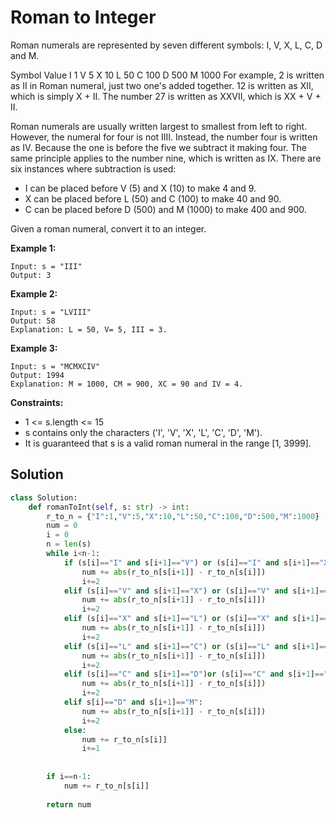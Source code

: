 <h1>Roman to Integer</h1>

<p>
Roman numerals are represented by seven different symbols: I, V, X, L, C, D and M.

Symbol       Value
I             1
V             5
X             10
L             50
C             100
D             500
M             1000
For example, 2 is written as II in Roman numeral, just two one's added together. 12 is written as XII, which is simply X + II. The number 27 is written as XXVII, which is XX + V + II.

Roman numerals are usually written largest to smallest from left to right. However, the numeral for four is not IIII. Instead, the number four is written as IV. Because the one is before the five we subtract it making four. The same principle applies to the number nine, which is written as IX. There are six instances where subtraction is used:

- I can be placed before V (5) and X (10) to make 4 and 9. 
- X can be placed before L (50) and C (100) to make 40 and 90. 
- C can be placed before D (500) and M (1000) to make 400 and 900.

Given a roman numeral, convert it to an integer.

</p>

<b>Example 1:</b>

    Input: s = "III"
    Output: 3
    
<b>Example 2:</b>

    Input: s = "LVIII"
    Output: 58
    Explanation: L = 50, V= 5, III = 3.
    
<b>Example 3:</b>

    Input: s = "MCMXCIV"
    Output: 1994
    Explanation: M = 1000, CM = 900, XC = 90 and IV = 4.

<b>Constraints:</b>

- 1 <= s.length <= 15
- s contains only the characters ('I', 'V', 'X', 'L', 'C', 'D', 'M').
- It is guaranteed that s is a valid roman numeral in the range [1, 3999].

<h2>Solution</h2>

```python
class Solution:
    def romanToInt(self, s: str) -> int:
        r_to_n = {"I":1,"V":5,"X":10,"L":50,"C":100,"D":500,"M":1000}
        num = 0
        i = 0
        n = len(s)
        while i<n-1:
            if (s[i]=="I" and s[i+1]=="V") or (s[i]=="I" and s[i+1]=="X") or (s[i]=="I" and s[i+1]=="L") or (s[i]=="I" and s[i+1]=="C") or (s[i]=="I" and s[i+1]=="D") or (s[i]=="I" and s[i+1]=="M"):
                num += abs(r_to_n[s[i+1]] - r_to_n[s[i]])
                i+=2
            elif (s[i]=="V" and s[i+1]=="X") or (s[i]=="V" and s[i+1]=="L") or (s[i]=="V" and s[i+1]=="C") or (s[i]=="V" and s[i+1]=="D") or (s[i]=="V" and s[i+1]=="M"):
                num += abs(r_to_n[s[i+1]] - r_to_n[s[i]])
                i+=2
            elif (s[i]=="X" and s[i+1]=="L") or (s[i]=="X" and s[i+1]=="C") or (s[i]=="X" and s[i+1]=="D") or (s[i]=="X" and s[i+1]=="M"):
                num += abs(r_to_n[s[i+1]] - r_to_n[s[i]])
                i+=2
            elif (s[i]=="L" and s[i+1]=="C") or (s[i]=="L" and s[i+1]=="D") or (s[i]=="L" and s[i+1]=="M"):
                num += abs(r_to_n[s[i+1]] - r_to_n[s[i]])
                i+=2
            elif (s[i]=="C" and s[i+1]=="D")or (s[i]=="C" and s[i+1]=="M"):
                num += abs(r_to_n[s[i+1]] - r_to_n[s[i]])
                i+=2
            elif s[i]=="D" and s[i+1]=="M":
                num += abs(r_to_n[s[i+1]] - r_to_n[s[i]])
                i+=2
            else:
                num += r_to_n[s[i]]
                i+=1
                
        
        if i==n-1:
            num += r_to_n[s[i]]
        
        return num
```
